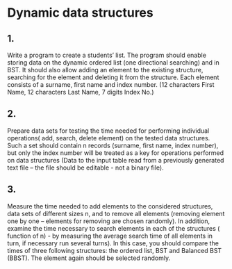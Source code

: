 # Dynamic data structures
## 1.
Write a program to create a students’ list. The program should enable storing data on the dynamic
ordered list (one directional searching) and in BST. It should also allow adding an element to the
existing structure, searching for the element and deleting it from the structure. Each element
consists of a surname, first name and index number. (12 characters First Name, 12 characters Last
Name, 7 digits Index No.)
## 2.
Prepare data sets for testing the time needed for performing individual operations( add, search,
delete element) on the tested data structures. Such a set should contain n records (surname, first
name, index number), but only the index number will be treated as a key for operations performed
on data structures (Data to the input table read from a previously generated text file – the file should
be editable - not a binary file).
## 3.
Measure the time needed to add elements to the considered structures, data sets of different
sizes n, and to remove all elements (removing element one by one – elements for removing are
chosen randomly).
In addition, examine the time necessary to search elements in each of the structures ( function of n) -
by measuring the average search time of all elements in turn, if necessary run several turns).
In this case, you should compare the times of three following structures: the ordered list, BST and
Balanced BST (BBST). The element again should be selected randomly.
